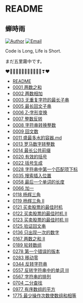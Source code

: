 # README

## 蝉時雨

[![Author](https://img.shields.io/badge/author-chanshiyucx-blue.svg?style=flat-square)](https://chanshiyu.com) [![Email](https://img.shields.io/badge/Email%20me-me@chanshiyu.com-green.svg?style=flat-square)](http://mail.qq.com/cgi-bin/qm_share?t=qm_mailme&email=tNnR9Nfc1drH3N3NwZrX29k)

Code is Long, Life is Short.

まだ五里霧中です。

❤️💛💚💙💜💕💞💓💗💖💘💝❣❤

- [README](README.md)
- [0001 两数之和](0001-两数之和.md)
- [0002 两数相加](0002-两数相加.md)
- [0003 无重复字符的最长子串](0003-无重复字符的最长子串.md)
- [0005 最长回文子串](0005-最长回文子串.md)
- [0006 Z-字形变换](0006-Z-字形变换.md)
- [0007 整数反转](0007-整数反转.md)
- [0008 字符串转换整数](0008-字符串转换整数.md)
- [0009 回文数](0009-回文数.md)
- [0011 盛最多水的容器.md](0011-盛最多水的容器.md)
- [0013 罗马数字转整数](0013-罗马数字转整数.md)
- [0014 最长公共前缀](0014-最长公共前缀.md)
- [0020 有效的括号](0020-有效的括号.md)
- [0022 括号生成](0022-括号生成.md)
- [0028 字符串中第一个匹配项下标](0028-找出字符串中第一个匹配项的下标.md)
- [0035 搜索插入位置](0035-搜索插入位置.md)
- [0058 最后一个单词的长度](0058-最后一个单词的长度.md)
- [0066 加一](0066-加一.md)
- [0118 杨辉三角](0118-杨辉三角.md)
- [0119 杨辉三角 II](0119-杨辉三角II.md)
- [0121 买卖股票的最佳时机](0121-买卖股票的最佳时机.md)
- [0122 买卖股票的最佳时机 II](0122-买卖股票的最佳时机II.md)
- [0123 买卖股票的最佳时机 III](0123-买卖股票的最佳时机III.md)
- [0125 验证回文串](0125-验证回文串.md)
- [0136 只出现一次的数字](0136-只出现一次的数字.md)
- [0167 两数之和 II](0167-两数之和II.md)
- [0189 轮转数组](0189-轮转数组.md)
- [0278 第一个错误的版本](0278-第一个错误的版本.md)
- [0283 移动零](0283-移动零.md)
- [0344 反转字符串](0344-反转字符串.md)
- [0557 反转字符串中的单词 III](0557-反转字符串中的单词III.md)
- [0567 字符串的排列](0567-字符串的排列.md)
- [0704 二分查找](0704-二分查找.md)
- [0977 有序数组的平方](0977-有序数组的平方.md)
- [1775 最少操作次数使数组和相等](1775-通过最少操作次数使数组的和相等.md)
